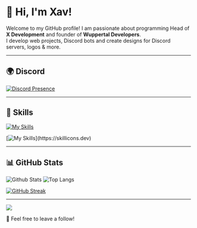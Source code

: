 # 👋 Hi, I'm Xav!

Welcome to my GitHub profile! I am passionate about programming
Head of **X Development** and founder of **Wuppertal Developers**.  
I develop web projects, Discord bots and create designs for Discord servers, logos & more.

---

## 🌍 Discord
[![Discord Presence](https://lanyard.cnrad.dev/api/1254079221811118120)](https://discord.com/users/1254079221811118120)

---

## 🚀 Skills  
[![My Skills](https://skillicons.dev/icons?i=js,html,css,py)](https://skillicons.dev)

[![My Skills](https://skillicons.dev/icons?i=pycharm,webstorm,vscode,discord,bots,windows,)](https://skillicons.dev)

---

## 📊 GitHub Stats
![Github Stats](https://github-readme-stats.vercel.app/api?username=xavoyx&show_icons=true&theme=tokyonight) ![Top Langs](https://github-readme-stats.vercel.app/api/top-langs/?username=xavoyx&layout=compact&theme=tokyonight) 

[![GitHub Streak](https://streak-stats.demolab.com?user=xavoyx&theme=tokyonight)](https://git.io/streak-stats)

---

[![](https://visitcount.itsvg.in/api?id=Pylora&label=Profile%20Views&color=0&icon=0&pretty=false)](https://visitcount.itsvg.in)

🌟 Feel free to leave a follow!
